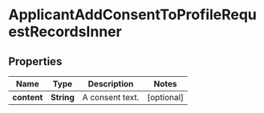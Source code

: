 

# ApplicantAddConsentToProfileRequestRecordsInner


## Properties

| Name | Type | Description | Notes |
|------------ | ------------- | ------------- | -------------|
|**content** | **String** | A consent text. |  [optional] |



